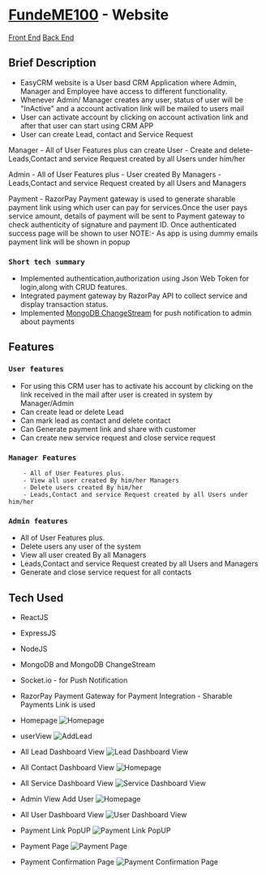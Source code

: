 # [FundeME100](https://easycrm.netlify.app) - Website

  [Front End](https://github.com/vishal-coder/CRM_frontend)
  [Back End](https://github.com/vishal-coder/CRM_backend)

## Brief Description

- EasyCRM website is a User basd CRM Application where  Admin, Manager and Employee have access to different functionality.
- Whenever Admin/ Manager creates any user, status of user will be "InActive"  and a account activation link will be mailed to users mail
- User can activate account by clicking on account activation link and after that user can start using CRM APP
- User can create Lead, contact and Service Request

Manager - All of User Features plus can create User
			-	Create and delete- Leads,Contact and service Request created by all Users under him/her
	
Admin - All of User Features plus
		- User created By Managers
		- Leads,Contact and service Request created by all Users and Managers

Payment - RazorPay Payment gateway is used to generate sharable payment link using which user can pay for services.Once the user pays service amount, details of payment will be sent to Payment gateway to check  authenticity of signature and payment ID. Once authenticated success page will be shown to user
		NOTE:- As app is using dummy emails payment link  will be shown in popup

### `Short tech summary`
  - Implemented authentication,authorization using Json Web Token for login,along with CRUD features.
  - Integrated payment gateway by RazorPay API to collect service and display transaction status.
  - Implemented [MongoDB ChangeStream](https://www.mongodb.com/docs/manual/changeStreams) for push notification to admin about payments


## Features

### `User features`
  - For using this CRM user has to activate his account by clicking on the link received in the mail after user is created in system by Manager/Admin
  - Can create lead or delete Lead
  - Can mark lead as contact and delete contact
  - Can Generate payment link and share with customer
  - Can create new service request and close service request
  
### `Manager Features`
		- All of User Features plus.
		- View all user created By him/her Managers
		- Delete users created By him/her
		- Leads,Contact and service Request created by all Users under him/her 
		
  
  
### `Admin features`
  - All of User Features plus.
  - Delete users any user of the system
  - View all user created By all Managers
  - Leads,Contact and service Request created by all Users and Managers
  - Generate and close service request for all contacts
  
  
## Tech Used
  - ReactJS
  - ExpressJS
  - NodeJS
  - MongoDB and MongoDB ChangeStream
  - Socket.io - for Push Notification
  - RazorPay Payment Gateway for Payment Integration - Sharable Payments Link is used


- Homepage
![Homepage](/ScreenShots/Home.JPG "Homepage")

- userView 
![AddLead](/ScreenShots/AddLead.JPG "UserView AddLead")

- All Lead Dashboard View 
![Lead Dashboard View](/ScreenShots/LeadDashboard.JPG "Lead Dashboard View")

- All Contact Dashboard View 
![Homepage](/ScreenShots/ContactDashboard.JPG "Contact Dashboard View")

- All Service Dashboard View
![Service Dashboard View](/ScreenShots/ServiceDashboard.JPG "Service Dashboard View")

- Admin View Add User
![Homepage](/ScreenShots/AddUser.JPG "Admin View Add User")


- All User Dashboard View 
![User Dashboard View](/ScreenShots/UserDashboard.JPG "User Dashboard View")


- Payment Link PopUP
![Payment Link PopUP](/ScreenShots/PaymentLinkPopUP.JPG "Payment Link PopUP")

- Payment Page
![Payment Page](/ScreenShots/PaymentPage.JPG "Payment Page")

- Payment Confirmation Page
![Payment Confirmation Page](/ScreenShots/PaymentConfirmationPage.JPG "Payment Confirmation Page")



